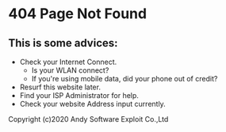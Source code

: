 # 404 Page Not Found
## This is some advices:
* Check your Internet Connect.
  * Is your WLAN connect? 
  * If you're using mobile data, did your phone out of credit?
* Resurf this website later.
* Find your ISP Administrator for help.
* Check your website Address input currently.

Copyright (c)2020 Andy Software Exploit Co.,Ltd
